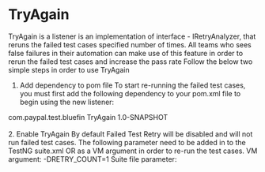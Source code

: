 TryAgain
========
TryAgain is a listener is an implementation of interface - IRetryAnalyzer, that reruns the failed test cases specified number of times.
All teams who sees false failures in their automation can make use of this feature in order to rerun the failed test cases and increase the pass rate
Follow the below two simple steps in order to use TryAgain
<br>
1. Add dependency to pom file
To start re-running the failed test cases, you must first add the following dependency to your pom.xml file to begin using the new listener:
 <dependency>
 <groupId>com.paypal.test.bluefin</groupId>
 <artifactId>TryAgain</artifactId>
 <version>1.0-SNAPSHOT</version>
 </dependency>
</br>
<br>
2. Enable TryAgain 
By default Failed Test Retry will be disabled and will not run failed test cases. 
The following parameter need to be added in to the TestNG suite.xml OR as a VM argument in order to re-run the test cases.
VM argument: -DRETRY_COUNT=1
Suite file parameter: <parameter name="retrycount" value="1"></parameter>
</br>
